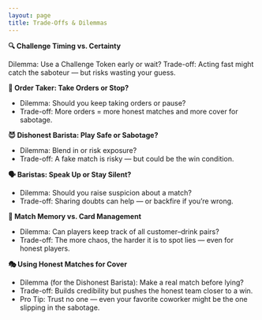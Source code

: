 ```yaml
---
layout: page
title: Trade-Offs & Dilemmas
---
```


**🔍 Challenge Timing vs. Certainty**

Dilemma: Use a Challenge Token early or wait?
Trade-off: Acting fast might catch the saboteur — but risks wasting your guess.

**🛑 Order Taker: Take Orders or Stop?**

* Dilemma: Should you keep taking orders or pause?
* Trade-off: More orders = more honest matches and more cover for sabotage.

**😈 Dishonest Barista: Play Safe or Sabotage?**

* Dilemma: Blend in or risk exposure?
* Trade-off: A fake match is risky — but could be the win condition.

**🗣 Baristas: Speak Up or Stay Silent?**

* Dilemma: Should you raise suspicion about a match?
* Trade-off: Sharing doubts can help — or backfire if you’re wrong.

**🧠 Match Memory vs. Card Management**

* Dilemma: Can players keep track of all customer–drink pairs?
* Trade-off: The more chaos, the harder it is to spot lies — even for honest players.

**🎭 Using Honest Matches for Cover**

* Dilemma (for the Dishonest Barista): Make a real match before lying?
* Trade-off: Builds credibility but pushes the honest team closer to a win.
* Pro Tip: Trust no one — even your favorite coworker might be the one slipping in the sabotage.
